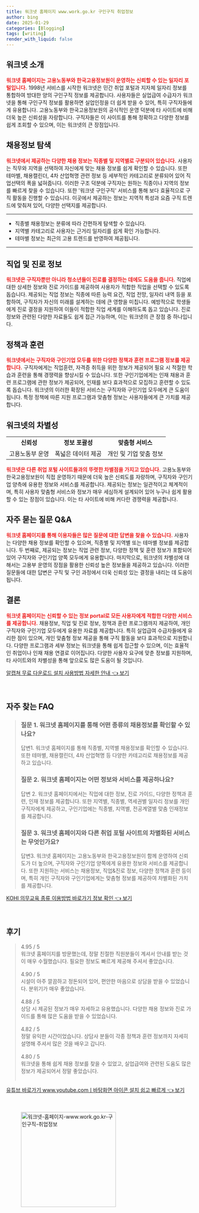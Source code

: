 ```yaml
---
title: 워크넷 홈페이지 www.work.go.kr 구인구직 취업정보
author: bing
date: 2025-01-29
categories: [Blogging]
tags: [writing]
render_with_liquid: false
---
```



<h2 id='워크넷_소개'>워크넷 소개</h2>

<p><b><span style="color: #ee2323;">워크넷 홈페이지는 고용노동부와 한국고용정보원이 운영하는 신뢰할 수 있는 일자리 포털입니다.</span></b> 1998년 서비스를 시작한 워크넷은 민간 취업 포털과 지자체 일자리 정보를 통합하여 방대한 양의 구인구직 정보를 제공합니다. 사용자들은 실업급여 수급자가 워크넷을 통해 구인구직 정보를 활용하면 실업인정을 더 쉽게 받을 수 있어, 특히 구직자들에게 유용합니다. 고용노동부와 한국고용정보원의 공식적인 운영 덕분에 타 사이트에 비해 더욱 높은 신뢰성을 자랑합니다. 구직자들은 이 사이트를 통해 정확하고 다양한 정보를 쉽게 조회할 수 있으며, 이는 워크넷의 큰 장점입니다.</p>

<h2 id='채용정보_탐색'>채용정보 탐색</h2>

<p><b><span style="color: #ee2323;">워크넷에서 제공하는 다양한 채용 정보는 직종별 및 지역별로 구분되어 있습니다.</span></b> 사용자는 직무와 지역을 선택하여 자신에게 맞는 채용 정보를 쉽게 확인할 수 있습니다. 또한 테마별, 채용캘린더, 4차 산업혁명 관련 정보 등 세부적인 카테고리로 분류되어 있어 직업선택의 폭을 넓혀줍니다. 이러한 구조 덕분에 구직자는 원하는 직종이나 지역의 정보를 빠르게 찾을 수 있습니다. 또한 '워크넷 구인구직' 서비스를 통해 보다 효율적으로 구직 활동을 진행할 수 있습니다. 이곳에서 제공하는 정보는 지역적 특성과 요즘 구직 트렌드에 맞춰져 있어, 다양한 선택지를 제공합니다.</p>

<hr />

<ul>
    <li>직종별 채용정보는 분류에 따라 간편하게 탐색할 수 있습니다.</li>
    <li>지역별 카테고리로 사용자는 근거리 일자리를 쉽게 확인 가능합니다.</li>
    <li>테마별 정보는 최근의 고용 트렌드를 반영하여 제공됩니다.</li>
</ul>

<hr />

<h2 id='진로_정보'>직업 및 진로 정보</h2>

<p><b><span style="color: #ee2323;">워크넷은 구직자뿐만 아니라 청소년들이 진로를 결정하는 데에도 도움을 줍니다.</span></b> 직업에 대한 상세한 정보와 진로 가이드를 제공하여 사용자가 적합한 직업을 선택할 수 있도록 돕습니다. 제공되는 직업 정보는 직종에 따른 능력 요건, 직업 전망, 일자리 내역 등을 포함하여, 구직자가 자신의 미래를 설계하는 데에 큰 영향을 미칩니다. 예방적으로 학생들에게 진로 결정을 지원하여 이들이 적합한 직업 세계를 이해하도록 돕고 있습니다. 진로 정보와 관련된 다양한 자료들도 쉽게 접근 가능하며, 이는 워크넷의 큰 장점 중 하나입니다.</p>

<h2 id='정책과_훈련'>정책과 훈련</h2>

<p><b><span style="color: #ee2323;">워크넷에서는 구직자와 구인기업 모두를 위한 다양한 정책과 훈련 프로그램 정보를 제공합니다.</span></b> 구직자에게는 직업훈련, 자격증 취득을 위한 정보가 제공되어 필요 시 적절한 학습과 훈련을 통해 경쟁력을 향상시킬 수 있습니다. 또한 구인기업에게는 인재 채용과 훈련 프로그램에 관한 정보가 제공되어, 인재를 보다 효과적으로 모집하고 훈련할 수 있도록 돕습니다. 워크넷의 이러한 확장된 서비스는 구직자와 구인기업 모두에게 큰 도움이 됩니다. 특정 정책에 따른 지원 프로그램과 맞춤형 정보는 사용자들에게 큰 가치를 제공합니다.</p>

<h2 id='차별성'>워크넷의 차별성</h2>

<table>
    <tr>
        <td style="text-align: center; height: 17px;"><b>신뢰성</b></td>
        <td style="text-align: center; height: 17px;"><b>정보 포괄성</b></td>
        <td style="text-align: center; height: 17px;"><b>맞춤형 서비스</b></td>
    </tr>
    <tr>
        <td style="text-align: center; height: 17px;">고용노동부 운영</td>
        <td style="text-align: center; height: 17px;">폭넓은 데이터 제공</td>
        <td style="text-align: center; height: 17px;">개인 및 기업 맞춤 정보</td>
    </tr>
</table>

<p><b><span style="color: #ee2323;">워크넷은 다른 취업 포털 사이트들과의 뚜렷한 차별점을 가지고 있습니다.</span></b> 고용노동부와 한국고용정보원이 직접 운영하기 때문에 더욱 높은 신뢰도를 자랑하며, 구직자와 구인기업 양측에 유용한 정보와 서비스를 제공합니다. 제공되는 정보는 일관적이고 체계적이며, 특히 사용자 맞춤형 서비스와 정보가 매우 세심하게 설계되어 있어 누구나 쉽게 활용할 수 있는 장점이 있습니다. 이는 타 사이트에 비해 커다란 경쟁력을 제공합니다.</p>

<h2 id='질문_답변'>자주 묻는 질문 Q&A</h2>

<p><b><span style="color: #ee2323;">워크넷 홈페이지를 통해 이용자들은 많은 질문에 대한 답변을 찾을 수 있습니다.</span></b> 사용자는 다양한 채용 정보를 확인할 수 있으며, 직종별 및 지역별 또는 테마별 정보를 제공합니다. 두 번째로, 제공되는 정보는 직업 관련 정보, 다양한 정책 및 훈련 정보가 포함되어 있어 구직자와 구인기업 양쪽 모두에게 유용합니다. 마지막으로, 워크넷의 차별성에 대해서는 고용부 운영의 장점을 활용한 신뢰성 높은 정보들을 제공하고 있습니다. 이러한 질문들에 대한 답변은 구직 및 구인 과정에서 더욱 신뢰성 있는 결정을 내리는 데 도움이 됩니다.</p>

<h2 id='결론'>결론</h2>

<p><b><span style="color: #ee2323;">워크넷 홈페이지는 신뢰할 수 있는 정보 portal로 모든 사용자에게 적합한 다양한 서비스를 제공합니다.</span></b> 채용정보, 직업 및 진로 정보, 정책과 훈련 프로그램까지 제공하여, 개인 구직자와 구인기업 모두에게 유용한 자료를 제공합니다. 특히 실업급여 수급자들에게 유리한 점이 있으며, 개인 맞춤형 정보 제공을 통해 구직 활동을 보다 효과적으로 지원합니다. 다양한 프로그램과 세부 정보는 워크넷을 통해 쉽게 접근할 수 있으며, 이는 효율적인 취업이나 인재 채용 연결로 이어집니다. 다양한 사용자 요구에 맞춘 정보를 지원하며, 타 사이트와의 차별성을 통해 앞으로도 많은 도움이 될 것입니다.</p>


<p><a class="click-button" title="알캡쳐 무료 다운로드 설치 사용방법 자세한 안내" href="https://purplelist.github.io/posts/%EC%95%8C%EC%BA%A1%EC%B3%90-%EB%AC%B4%EB%A3%8C-%EB%8B%A4%EC%9A%B4%EB%A1%9C%EB%93%9C-%EC%84%A4%EC%B9%98-%EC%82%AC%EC%9A%A9%EB%B0%A9%EB%B2%95-%EC%9E%90%EC%84%B8%ED%95%9C-%EC%95%88%EB%82%B4/" rel="dofollow">알캡쳐 무료 다운로드 설치 사용방법 자세한 안내 👈 보기</a></p><br>
<h2 id='자주_찾는_FAQ'>자주 찾는 FAQ</h2>
<div itemscope="" itemtype="https://schema.org/FAQPage"> 
<blockquote> 
<div itemscope="" itemprop="mainEntity" itemtype="https://schema.org/Question"> 
<h3 itemprop="name">질문 1. 워크넷 홈페이지를 통해 어떤 종류의 채용정보를 확인할 수 있나요?</h3> 
<div itemscope="" itemprop="acceptedAnswer" itemtype="https://schema.org/Answer"> 
<span itemprop="text"> 
<p>답변1. 워크넷 홈페이지를 통해 직종별, 지역별 채용정보를 확인할 수 있습니다. 또한 테마별, 채용캘린더, 4차 산업혁명 등 다양한 카테고리로 채용정보를 제공하고 있습니다.</p> 
</span> 
</div> 
</div> 

<div itemscope="" itemprop="mainEntity" itemtype="https://schema.org/Question"> 
<h3 itemprop="name">질문 2. 워크넷 홈페이지는 어떤 정보와 서비스를 제공하나요?</h3> 
<div itemscope="" itemprop="acceptedAnswer" itemtype="https://schema.org/Answer"> 
<span itemprop="text"> 
<p>답변 2. 워크넷 홈페이지에서는 직업에 대한 정보, 진로 가이드, 다양한 정책과 훈련, 인재 정보를 제공합니다. 또한 지역별, 직종별, 역세권별 일자리 정보를 개인 구직자에게 제공하고, 구인기업에는 직종별, 지역별, 전공계열별 맞춤 인재정보를 제공합니다.</p> 
</span> 
</div> 
</div> 

<div itemscope="" itemprop="mainEntity" itemtype="https://schema.org/Question"> 
<h3 itemprop="name">질문 3. 워크넷 홈페이지와 다른 취업 포털 사이트의 차별화된 서비스는 무엇인가요?</h3> 
<div itemscope="" itemprop="acceptedAnswer" itemtype="https://schema.org/Answer"> 
<span itemprop="text"> 
<p>답변3. 워크넷 홈페이지는 고용노동부와 한국고용정보원이 함께 운영하여 신뢰도가 더 높으며, 구직자와 구인기업 양쪽에게 유용한 정보와 서비스를 제공합니다. 또한 지원하는 서비스는 채용정보, 직업&진로 정보, 다양한 정책과 훈련 등이며, 특히 개인 구직자와 구인기업에게는 맞춤형 정보를 제공하여 차별화된 가치를 제공합니다.</p> 
</span> 
</div> 
</div> 
</blockquote> 
</div>
<p><a class="click-button" title="KOHI 의무교육 종류 이용방법 바로가기 정보 확인" href="https://purplelist.github.io/posts/KOHI-%EC%9D%98%EB%AC%B4%EA%B5%90%EC%9C%A1-%EC%A2%85%EB%A5%98-%EC%9D%B4%EC%9A%A9%EB%B0%A9%EB%B2%95-%EB%B0%94%EB%A1%9C%EA%B0%80%EA%B8%B0-%EC%A0%95%EB%B3%B4-%ED%99%95%EC%9D%B8/" rel="dofollow">KOHI 의무교육 종류 이용방법 바로가기 정보 확인 👈 보기</a></p><br>
<h2 id='후기'>후기</h2>
<div itemscope itemtype="https://schema.org/Product">
  <blockquote>
  <div itemprop="review" itemscope itemtype="https://schema.org/Review">
      <div itemprop="reviewRating" itemscope itemtype="https://schema.org/Rating"> <span itemprop="ratingValue">4.95</span> / <span itemprop="bestRating">5</span> </div>
      <span itemprop="reviewBody">워크넷 홈페이지를 방문했는데, 정말 친절한 직원분들이 계셔서 안내를 받는 것이 매우 수월했습니다. 필요한 정보도 빠르게 제공해 주셔서 좋았습니다.</span>
  </div>
  <br>
  <div itemprop="review" itemscope itemtype="https://schema.org/Review">
      <div itemprop="reviewRating" itemscope itemtype="https://schema.org/Rating"> <span itemprop="ratingValue">4.90</span> / <span itemprop="bestRating">5</span> </div>
      <span itemprop="reviewBody">시설이 아주 깔끔하고 정돈되어 있어, 편안한 마음으로 상담을 받을 수 있었습니다. 분위기가 매우 좋았습니다.</span>
  </div>
  <br>
  <div itemprop="review" itemscope itemtype="https://schema.org/Review">
      <div itemprop="reviewRating" itemscope itemtype="https://schema.org/Rating"> <span itemprop="ratingValue">4.88</span> / <span itemprop="bestRating">5</span> </div>
      <span itemprop="reviewBody">상담 시 제공된 정보가 매우 자세하고 유용했습니다. 다양한 채용 정보와 진로 가이드를 통해 많은 도움을 받을 수 있었습니다.</span>
  </div>
  <br>
  <div itemprop="review" itemscope itemtype="https://schema.org/Review">
      <div itemprop="reviewRating" itemscope itemtype="https://schema.org/Rating"> <span itemprop="ratingValue">4.82</span> / <span itemprop="bestRating">5</span> </div>
      <span itemprop="reviewBody">정말 유익한 시간이었습니다. 상담사 분들이 각종 정책과 훈련 정보까지 자세히 설명해 주셔서 많은 것을 배우고 갑니다.</span>
  </div>
  <br>
  <div itemprop="review" itemscope itemtype="https://schema.org/Review">
      <div itemprop="reviewRating" itemscope itemtype="https://schema.org/Rating"> <span itemprop="ratingValue">4.80</span> / <span itemprop="bestRating">5</span> </div>
      <span itemprop="reviewBody">워크넷을 통해 쉽게 채용 정보를 찾을 수 있었고, 실업급여와 관련된 도움도 많은 정보가 제공되어서 정말 좋았습니다.</span>
  </div>
  <br>
  </blockquote>
</div>
<p><a class="click-button" title="유튜브 바로가기 www.youtube.comㅣ바탕화면 아이콘 설치 쉽고 빠르게" href="https://purplelist.github.io/posts/%EC%9C%A0%ED%8A%9C%EB%B8%8C-%EB%B0%94%EB%A1%9C%EA%B0%80%EA%B8%B0-www.youtube.com%E3%85%A3%EB%B0%94%ED%83%95%ED%99%94%EB%A9%B4-%EC%95%84%EC%9D%B4%EC%BD%98-%EC%84%A4%EC%B9%98-%EC%89%BD%EA%B3%A0-%EB%B9%A0%EB%A5%B4%EA%B2%8C/" rel="dofollow">유튜브 바로가기 www.youtube.comㅣ바탕화면 아이콘 설치 쉽고 빠르게 👈 보기</a></p><br>
<figure class="image"><img src="https://purplelist.github.io/assets/img/thumbnail/워크넷-홈페이지-www.work.go.kr-구인구직-취업정보.webp" alt="워크넷-홈페이지-www.work.go.kr-구인구직-취업정보" width="256" height="256"></figure>